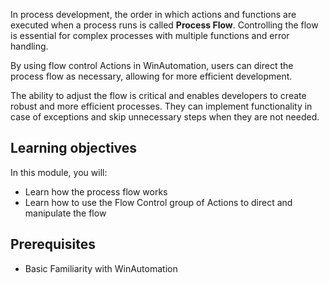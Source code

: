 In process development, the order in which actions and functions are executed when a process runs is called **Process Flow**. Controlling the flow is essential for complex processes with multiple functions and error handling.

By using flow control Actions in WinAutomation, users can direct the process flow as necessary, allowing for more efficient development. 

The ability to adjust the flow is critical and enables developers to create robust and more efficient processes. They can implement functionality in case of exceptions and skip unnecessary steps when they are not needed.  

## Learning objectives

In this module, you will:

* Learn how the process flow works
* Learn how to use the Flow Control group of Actions to direct and manipulate the flow

## Prerequisites

* Basic Familiarity with WinAutomation
